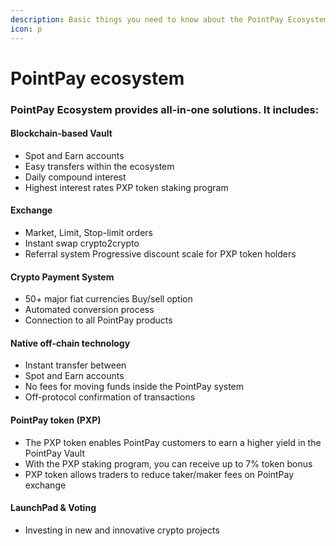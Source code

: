```yaml
---
description: Basic things you need to know about the PointPay Ecosystem
icon: p
---
```


# PointPay ecosystem

### PointPay Ecosystem provides all-in-one solutions. It includes:

#### Blockchain-based Vault

* Spot and Earn accounts
* Easy transfers within the ecosystem
* Daily compound interest
* Highest interest rates PXP token staking program

#### Exchange

* Market, Limit, Stop-limit orders
* Instant swap crypto2crypto
* Referral system Progressive discount scale for PXP token holders

#### Crypto Payment System

* 50+ major fiat currencies Buy/sell option
* Automated conversion process
* Connection to all PointPay products

#### Native off-chain technology

* Instant transfer between
* Spot and Earn accounts
* No fees for moving funds inside the PointPay system
* Off-protocol confirmation of transactions

#### PointPay token (PXP)

* The PXP token enables PointPay customers to earn a higher yield in the PointPay Vault
* With the PXP staking program, you can receive up to 7% token bonus
* PXP token allows traders to reduce taker/maker fees on PointPay exchange

#### LaunchPad & Voting

* Investing in new and innovative crypto projects
